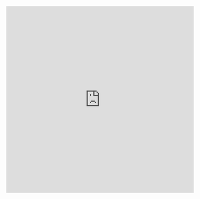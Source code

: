 <iframe
  id="ruc"
  title="ruc"
  width="100%"
  height="500px"
  style="border: none;"
  src="https://ruc.villalba.is">
</iframe>
